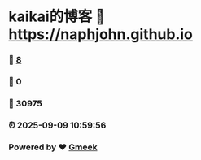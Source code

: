 # kaikai的博客 :link: https://naphjohn.github.io 
### :page_facing_up: [8](https://naphjohn.github.io/tag.html) 
### :speech_balloon: 0 
### :hibiscus: 30975 
### :alarm_clock: 2025-09-09 10:59:56 
### Powered by :heart: [Gmeek](https://github.com/Meekdai/Gmeek)
